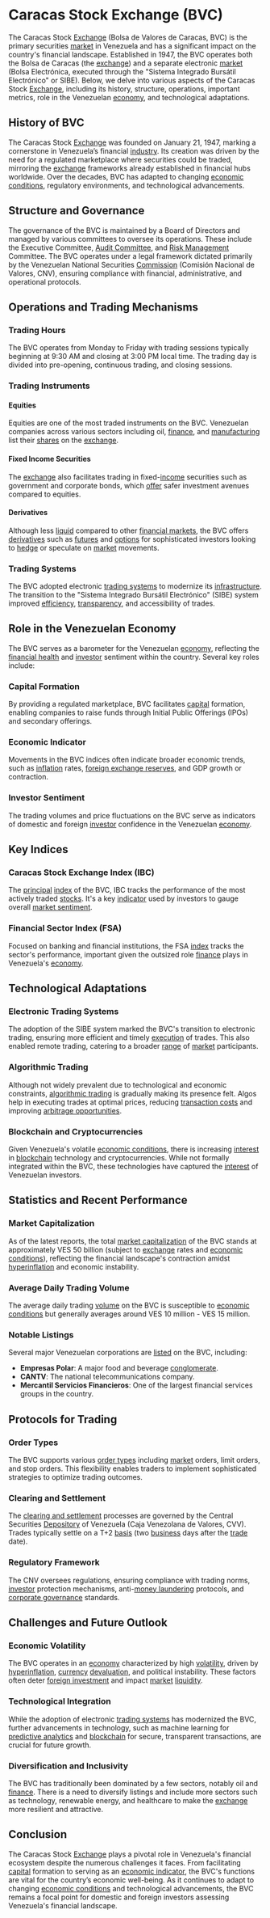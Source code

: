 # Caracas Stock Exchange (BVC)

The Caracas Stock [Exchange](../e/exchange.md) (Bolsa de Valores de Caracas, BVC) is the primary securities [market](../m/market.md) in Venezuela and has a significant impact on the country's financial landscape. Established in 1947, the BVC operates both the Bolsa de Caracas (the [exchange](../e/exchange.md)) and a separate electronic [market](../m/market.md) (Bolsa Electrónica, executed through the "Sistema Integrado Bursátil Electrónico" or SIBE). Below, we delve into various aspects of the Caracas Stock [Exchange](../e/exchange.md), including its history, structure, operations, important metrics, role in the Venezuelan [economy](../e/economy.md), and technological adaptations. 

## History of BVC

The Caracas Stock [Exchange](../e/exchange.md) was founded on January 21, 1947, marking a cornerstone in Venezuela’s financial [industry](../i/industry.md). Its creation was driven by the need for a regulated marketplace where securities could be traded, mirroring the [exchange](../e/exchange.md) frameworks already established in financial hubs worldwide. Over the decades, BVC has adapted to changing [economic conditions](../e/economic_conditions.md), regulatory environments, and technological advancements.

## Structure and Governance

The governance of the BVC is maintained by a Board of Directors and managed by various committees to oversee its operations. These include the Executive Committee, [Audit Committee](../a/audit_committee.md), and [Risk Management](../r/risk_management.md) Committee. The BVC operates under a legal framework dictated primarily by the Venezuelan National Securities [Commission](../c/commission.md) (Comisión Nacional de Valores, CNV), ensuring compliance with financial, administrative, and operational protocols.

## Operations and Trading Mechanisms

### Trading Hours

The BVC operates from Monday to Friday with trading sessions typically beginning at 9:30 AM and closing at 3:00 PM local time. The trading day is divided into pre-opening, continuous trading, and closing sessions.

### Trading Instruments

#### Equities

Equities are one of the most traded instruments on the BVC. Venezuelan companies across various sectors including oil, [finance](../f/finance.md), and [manufacturing](../m/manufacturing.md) list their [shares](../s/shares.md) on the [exchange](../e/exchange.md).

#### Fixed Income Securities

The [exchange](../e/exchange.md) also facilitates trading in fixed-[income](../i/income.md) securities such as government and corporate bonds, which [offer](../o/offer.md) safer investment avenues compared to equities.

#### Derivatives

Although less [liquid](../l/liquid.md) compared to other [financial markets](../f/financial_market.md), the BVC offers [derivatives](../d/derivatives.md) such as [futures](../f/futures.md) and [options](../o/options.md) for sophisticated investors looking to [hedge](../h/hedge.md) or speculate on [market](../m/market.md) movements.

### Trading Systems

The BVC adopted electronic [trading systems](../t/trading_systems.md) to modernize its [infrastructure](../i/infrastructure.md). The transition to the "Sistema Integrado Bursátil Electrónico" (SIBE) system improved [efficiency](../e/efficiency.md), [transparency](../t/transparency.md), and accessibility of trades.

## Role in the Venezuelan Economy

The BVC serves as a barometer for the Venezuelan [economy](../e/economy.md), reflecting the [financial health](../f/financial_health.md) and [investor](../i/investor.md) sentiment within the country. Several key roles include:

### Capital Formation

By providing a regulated marketplace, BVC facilitates [capital](../c/capital.md) formation, enabling companies to raise funds through Initial Public Offerings (IPOs) and secondary offerings.

### Economic Indicator

Movements in the BVC indices often indicate broader economic trends, such as [inflation](../i/inflation.md) rates, [foreign exchange reserves](../f/foreign_exchange_reserves.md), and GDP growth or contraction.

### Investor Sentiment

The trading volumes and price fluctuations on the BVC serve as indicators of domestic and foreign [investor](../i/investor.md) confidence in the Venezuelan [economy](../e/economy.md).

## Key Indices

### Caracas Stock Exchange Index (IBC)

The [principal](../p/principal.md) [index](../i/index_instrument.md) of the BVC, IBC tracks the performance of the most actively traded [stocks](../s/stock.md). It's a key [indicator](../i/indicator.md) used by investors to gauge overall [market sentiment](../m/market_sentiment.md).

### Financial Sector Index (FSA)

Focused on banking and financial institutions, the FSA [index](../i/index_instrument.md) tracks the sector's performance, important given the outsized role [finance](../f/finance.md) plays in Venezuela's [economy](../e/economy.md).

## Technological Adaptations

### Electronic Trading Systems

The adoption of the SIBE system marked the BVC's transition to electronic trading, ensuring more efficient and timely [execution](../e/execution.md) of trades. This also enabled remote trading, catering to a broader [range](../r/range.md) of [market](../m/market.md) participants.

### Algorithmic Trading

Although not widely prevalent due to technological and economic constraints, [algorithmic trading](../a/accountability.md) is gradually making its presence felt. Algos help in executing trades at optimal prices, reducing [transaction costs](../t/transaction_costs.md) and improving [arbitrage opportunities](../a/arbitrage_opportunities.md).

### Blockchain and Cryptocurrencies

Given Venezuela's volatile [economic conditions](../e/economic_conditions.md), there is increasing [interest](../i/interest.md) in [blockchain](../b/blockchain_in_trading.md) technology and cryptocurrencies. While not formally integrated within the BVC, these technologies have captured the [interest](../i/interest.md) of Venezuelan investors.

## Statistics and Recent Performance

### Market Capitalization

As of the latest reports, the total [market capitalization](../m/market_capitalization.md) of the BVC stands at approximately VES 50 billion (subject to [exchange](../e/exchange.md) rates and [economic conditions](../e/economic_conditions.md)), reflecting the financial landscape's contraction amidst [hyperinflation](../h/hyperinflation.md) and economic instability.

### Average Daily Trading Volume

The average daily trading [volume](../v/volume.md) on the BVC is susceptible to [economic conditions](../e/economic_conditions.md) but generally averages around VES 10 million - VES 15 million.

### Notable Listings

Several major Venezuelan corporations are [listed](../l/listed.md) on the BVC, including:

- **Empresas Polar**: A major food and beverage [conglomerate](../c/conglomerate.md).
- **CANTV**: The national telecommunications company.
- **Mercantil Servicios Financieros**: One of the largest financial services groups in the country.

## Protocols for Trading

### Order Types

The BVC supports various [order types](../o/order_types_in_trading.md) including [market](../m/market.md) orders, limit orders, and stop orders. This flexibility enables traders to implement sophisticated strategies to optimize trading outcomes.

### Clearing and Settlement

The [clearing and settlement](../c/clearing_and_settlement.md) processes are governed by the Central Securities [Depository](../d/depository.md) of Venezuela (Caja Venezolana de Valores, CVV). Trades typically settle on a T+2 [basis](../b/basis.md) (two [business](../b/business.md) days after the [trade](../t/trade.md) date).

### Regulatory Framework

The CNV oversees regulations, ensuring compliance with trading norms, [investor](../i/investor.md) protection mechanisms, anti-[money laundering](../m/money_laundering.md) protocols, and [corporate governance](../c/corporate_governance.md) standards.

## Challenges and Future Outlook

### Economic Volatility

The BVC operates in an [economy](../e/economy.md) characterized by high [volatility](../v/volatility.md), driven by [hyperinflation](../h/hyperinflation.md), [currency](../c/currency.md) [devaluation](../d/devaluation.md), and political instability. These factors often deter [foreign investment](../f/foreign_investment.md) and impact [market](../m/market.md) [liquidity](../l/liquidity.md).

### Technological Integration

While the adoption of electronic [trading systems](../t/trading_systems.md) has modernized the BVC, further advancements in technology, such as machine learning for [predictive analytics](../p/predictive_analytics.md) and [blockchain](../b/blockchain_in_trading.md) for secure, transparent transactions, are crucial for future growth.

### Diversification and Inclusivity

The BVC has traditionally been dominated by a few sectors, notably oil and [finance](../f/finance.md). There is a need to diversify listings and include more sectors such as technology, renewable energy, and healthcare to make the [exchange](../e/exchange.md) more resilient and attractive.

## Conclusion

The Caracas Stock [Exchange](../e/exchange.md) plays a pivotal role in Venezuela's financial ecosystem despite the numerous challenges it faces. From facilitating [capital](../c/capital.md) formation to serving as an [economic indicator](../e/economic_indicator.md), the BVC's functions are vital for the country’s economic well-being. As it continues to adapt to changing [economic conditions](../e/economic_conditions.md) and technological advancements, the BVC remains a focal point for domestic and foreign investors assessing Venezuela's financial landscape.